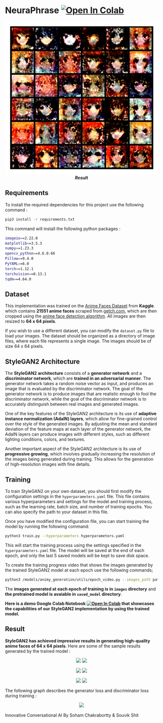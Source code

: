 # NeuraPhrase [![Open In Colab](https://colab.research.google.com/assets/colab-badge.svg)](https://colab.research.google.com/drive/1jMegxlKTdYEKqB0PKZkOmk5kc-3myPp7?usp=sharing)

<p align="center">
  <img src="/models/animy_generation/images/epoch_video.gif" width=600><br/>
  <i><b>Result</b></i>
</p>

## Requirements

To install the required dependencies for this project use the following command : 

```bash 
pip3 install -r requirements.txt
```

This command will install the following python packages :

```bash
imageio==2.22.0
matplotlib==3.5.3
numpy==1.23.3
opencv_python==4.6.0.66
Pillow==9.4.0
PyYAML==6.0
torch==1.12.1
torchvision==0.13.1
tqdm==4.64.0
```

## Dataset

This implementation was trained on the [Anime Faces Dataset](https://www.kaggle.com/datasets/soumikrakshit/anime-faces) from **Kaggle**. which contains **21551 anime faces** scraped from [getch.com](www.getchu.com), which are then cropped using the [anime face detection algorithm](https://github.com/nagadomi/lbpcascade_animeface). All images are then resized to **64 x 64 pixels**. 

If you wish to use a different dataset, you can modify the `dataset.py` file to load your images. The dataset should be organized as a directory of image files, where each file represents a single image. The images should be of size 64 x 64 pixels.

## StyleGAN2 Architecture

The **StyleGAN2 architecture** consists of a **generator network** and a **discriminator network**, which are **trained in an adversarial manner**. The generator network takes a random noise vector as input, and produces an image that is evaluated by the discriminator network. The goal of the generator network is to produce images that are realistic enough to fool the discriminator network, while the goal of the discriminator network is to accurately distinguish between real images and generated images.

One of the key features of the StyleGAN2 architecture is its use of **adaptive instance normalization (AdaIN) layers**, which allow for fine-grained control over the style of the generated images. By adjusting the mean and standard deviation of the feature maps at each layer of the generator network, the AdaIN layers can produce images with different styles, such as different lighting conditions, colors, and textures.

Another important aspect of the StyleGAN2 architecture is its use of **progressive growing**, which involves gradually increasing the resolution of the images being generated during training. This allows for the generation of high-resolution images with fine details.

## Training

To train StyleGAN2 on your own dataset, you should first modify the configuration settings in the `hyperparameters.yaml` file. This file contains various hyperparameters and settings for the model and training process, such as the learning rate, batch size, and number of training epochs. You can also specify the path to your dataset in this file.

Once you have modified the configuration file, you can start training the model by running the following command:

```bash 
python3 train.py --hyperparameters hyperparameters.yaml
```

This will start the training process using the settings specified in the `hyperparameters.yaml` file. The model will be saved at the end of each epoch, and only the last 5 saved models will be kept to save disk space.

To create the training progress video that shows the images generated by the trained StyleGAN2 model at each epoch use the following commands; 

```bash 
python3 /models/animy_generation/utils/epoch_video.py --images_path path\to\images\generated\at\each\epoch\ --save_path path\of\save\progress\video
```

The **images generated at each epoch of training is in `images` directory** and **the pretrained model is avaiable in `saved_model` directory**.

**Here is a demo Google Colab Notebook [![Open In Colab](https://colab.research.google.com/assets/colab-badge.svg)](https://colab.research.google.com/drive/1jMegxlKTdYEKqB0PKZkOmk5kc-3myPp7?usp=sharing) that showcases the capabilities of our StyleGAN2 implementation by using the trained model.**

## Result

**StyleGAN2 has achieved impressive results in generating high-quality anime faces of 64 x 64 pixels**. Here are some of the sample results generated by the trained model : 

<p align="center">
  <img src="assets/1.png">
  <img src="assets/2.png">
</p>
<p align="center">
  <img src="assets/3.png">
  <img src="assets/4.png">
</p>
<p align="center">
  <img src="assets/5.png">
  <img src="assets/6.png">
</p>

The following graph describes the generator loss and discriminator loss during training : 

<p align="center">
  <img src="images/loss.png">
</p>


Innovative Conversational AI
By Soham Chakrabortty & Souvik Shit
